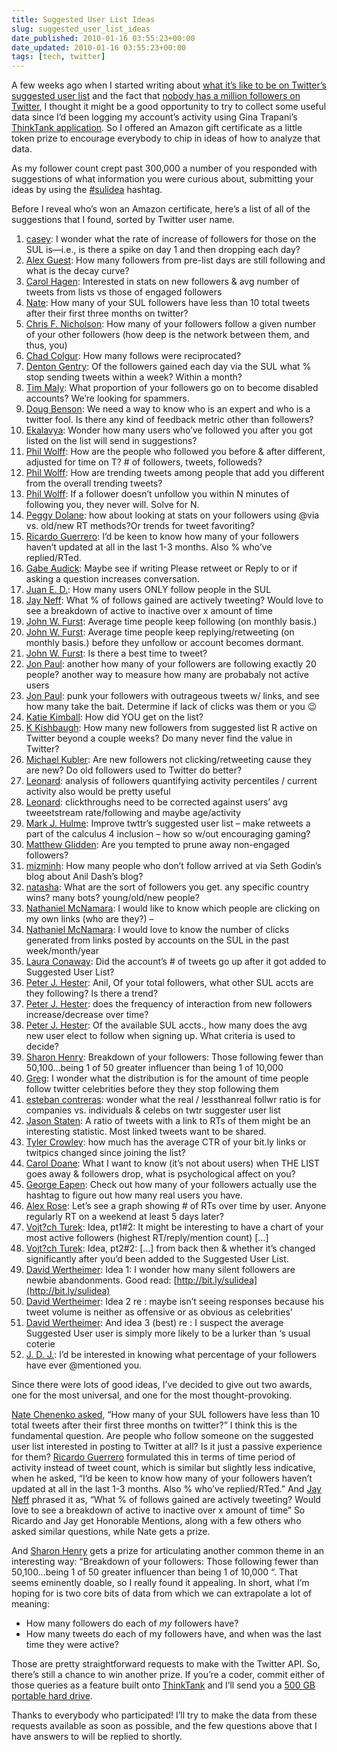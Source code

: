 ```yaml
---
title: Suggested User List Ideas
slug: suggested_user_list_ideas
date_published: 2010-01-16 03:55:23+00:00
date_updated: 2010-01-16 03:55:23+00:00
tags: [tech, twitter]
---
```

A few weeks ago when I started writing about [what it’s like to be on Twitter’s suggested user list](/2009/12/29/life_on_the_list) and the fact that [nobody has a million followers on Twitter](/2010/01/05/nobody_has_a_million_twitter_followers), I thought it might be a good opportunity to try to collect some useful data since I’d been logging my account’s activity using Gina Trapani’s [ThinkTank application](http://thinktankapp.com/). So I offered an Amazon gift certificate as a little token prize to encourage everybody to chip in ideas of how to analyze that data.

As my follower count crept past 300,000 a number of you responded with suggestions of what information you were curious about, submitting your ideas by using the [#sulidea](http://search.twitter.com/search?q=%23sulidea) hashtag.

Before I reveal who’s won an Amazon certificate, here’s a list of all of the suggestions that I found, sorted by Twitter user name.

1. [casey](http://twitter.com/aerogare): I wonder what the rate of increase of followers for those on the SUL is—i.e., is there a spike on day 1 and then dropping each day?
2. [Alex Guest](http://twitter.com/AlexGuest): How many followers from pre-list days are still following and what is the decay curve?
3. [Carol Hagen](http://twitter.com/carolhagen): Interested in stats on new followers & avg number of tweets from lists vs those of engaged followers
4. [Nate](http://twitter.com/chenenko): How many of your SUL followers have less than 10 total tweets after their first three months on twitter?
5. [Chris F. Nicholson](http://twitter.com/chrisFnicholson): How many of your followers follow a given number of your other followers (how deep is the network between them, and thus, you)
6. [Chad Colgur](http://twitter.com/colgur): How many follows were reciprocated?
7. [Denton Gentry](http://twitter.com/dgentry): Of the followers gained each day via the SUL what % stop sending tweets within a week? Within a month?
8. [Tim Maly](http://twitter.com/doingitwrong): What proportion of your followers go on to become disabled accounts? We’re looking for spammers.
9. [Doug Benson](http://twitter.com/DouglassBenson): We need a way to know who is an expert and who is a twitter fool. Is there any kind of feedback metric other than followers?
10. [Ekalavya](http://twitter.com/ekalavyab): Wonder how many users who’ve followed you after you got listed on the list will send in suggestions?
11. [Phil Wolff](http://twitter.com/evanwolf): How are the people who followed you before & after different, adjusted for time on T? # of followers, tweets, followeds?
12. [Phil Wolff](http://twitter.com/evanwolf): How are trending tweets among people that add you different from the overall trending tweets?
13. [Phil Wolff](http://twitter.com/evanwolf): If a follower doesn’t unfollow you within N minutes of following you, they never will. Solve for N.
14. [Peggy Dolane](http://twitter.com/FreeRangeMom): how about looking at stats on your followers using @via vs. old/new RT methods?Or trends for tweet favoriting?
15. [Ricardo Guerrero](http://twitter.com/ggroovin): I’d be keen to know how many of your followers haven’t updated at all in the last 1-3 months. Also % who’ve replied/RTed.
16. [Gabe Audick](http://twitter.com/iamgabeaudick): Maybe see if writing Please retweet or Reply to or if asking a question increases conversation.
17. [Juan E. D.](http://twitter.com/J_E_D): How many users ONLY follow people in the SUL
18. [Jay Neff](http://twitter.com/JayNeff): What % of follows gained are actively tweeting? Would love to see a breakdown of active to inactive over x amount of time
19. [John W. Furst](http://twitter.com/johnfurst): Average time people keep following (on monthly basis.)
20. [John W. Furst](http://twitter.com/johnfurst): Average time people keep replying/retweeting (on monthly basis.) before they unfollow or account becomes dormant.
21. [John W. Furst](http://twitter.com/johnfurst): Is there a best time to tweet?
22. [Jon Paul](http://twitter.com/JonPaul2012): another how many of your followers are following exactly 20 people? another way to measure how many are probabaly not active users
23. [Jon Paul](http://twitter.com/JonPaul2012): punk your followers with outrageous tweets w/ links, and see how many take the bait. Determine if lack of clicks was them or you 😉
24. [Katie Kimball](http://twitter.com/KitchenStew): How did YOU get on the list?
25. [K Kishbaugh](http://twitter.com/kkish): How many new followers from suggested list R active on Twitter beyond a couple weeks? Do many never find the value in Twitter?
26. [Michael Kubler](http://twitter.com/kublermdk): Are new followers not clicking/retweeting cause they are new? Do old followers used to Twitter do better?
27. [Leonard](http://twitter.com/lhl): analysis of followers quantifying activity percentiles / current activity also would be pretty useful
28. [Leonard](http://twitter.com/lhl): clickthroughs need to be corrected against users’ avg tweeetstream rate/following and maybe age/activity
29. [Mark J. Hulme](http://twitter.com/markjhulme): Improve twttr’s suggested user list – make retweets a part of the calculus 4 inclusion – how so w/out encouraging gaming?
30. [Matthew Glidden](http://twitter.com/matthewglidden): Are you tempted to prune away non-engaged followers?
31. [mizminh](http://twitter.com/mizminh): How many people who don’t follow arrived at via Seth Godin’s blog about Anil Dash’s blog?
32. [natasha](http://twitter.com/natashasah): What are the sort of followers you get. any specific country wins? many bots? young/old/new people?
33. [Nathaniel McNamara](http://twitter.com/NathanielMc): I would like to know which people are clicking on my own links (who are they?) –
34. [Nathaniel McNamara](http://twitter.com/NathanielMc): I would love to know the number of clicks generated from links posted by accounts on the SUL in the past week/month/year
35. [Laura Conaway](http://twitter.com/oleta): Did the account’s # of tweets go up after it got added to Suggested User List?
36. [Peter J. Hester](http://twitter.com/Paritrooper): Anil, Of your total followers, what other SUL accts are they following? Is there a trend?
37. [Peter J. Hester](http://twitter.com/Paritrooper): does the frequency of interaction from new followers increase/decrease over time?
38. [Peter J. Hester](http://twitter.com/Paritrooper): Of the available SUL accts., how many does the avg new user elect to follow when signing up. What criteria is used to decide?
39. [Sharon Henry](http://twitter.com/sharonhenry101): Breakdown of your followers: Those following fewer than 50,100…being 1 of 50 greater influencer than being 1 of 10,000
40. [Greg](http://twitter.com/SiliconFarmer): I wonder what the distribution is for the amount of time people follow twitter celebrities before they they stop following them
41. [esteban contreras](http://twitter.com/socialnerdia): wonder what the real / lessthanreal follwr ratio is for companies vs. individuals & celebs on twtr suggester user list
42. [Jason Staten](http://twitter.com/statenjason): A ratio of tweets with a link to RTs of them might be an interesting statistic. Most linked tweets want to be shared.
43. [Tyler Crowley](http://twitter.com/steepdecline): how much has the average CTR of your bit.ly links or twitpics changed since joining the list?
44. [Carol Doane](http://twitter.com/TheClassicCarol): What I want to know (it’s not about users) when THE LIST goes away & followers drop, what is psychological affect on you?
45. [George Eapen](http://twitter.com/twEapen): Check out how many of your followers actually use the hashtag to figure out how many real users you have.
46. [Alex Rose](http://twitter.com/u62): Let’s see a graph showing # of RTs over time by user. Anyone regularly RT on a weekend at least 5 days later?
47. [Vojt?ch Turek](http://twitter.com/vturek): Idea, pt1#2: It might be interesting to have a chart of your most active followers (highest RT/reply/mention count) […]
48. [Vojt?ch Turek](http://twitter.com/vturek): Idea, pt2#2: […] from back then & whether it’s changed significantly after you’d been added to the Suggested User List.
49. [David Wertheimer](http://twitter.com/werty): Idea 1: I wonder how many silent followers are newbie abandonments. Good read: [http://bit.ly/sulidea](http://bit.ly/sulidea)
50. [David Wertheimer](http://twitter.com/werty): Idea 2 re : maybe isn’t seeing responses because his tweet volume is neither as offensive or as obvious as celebrities’
51. [David Wertheimer](http://twitter.com/werty): And idea 3 (best) re : I suspect the average Suggested User user is simply more likely to be a lurker than ‘s usual coterie
52. [J. D. J.](http://twitter.com/zanson): I’d be interested in knowing what percentage of your followers have ever @mentioned you.

Since there were lots of good ideas, I’ve decided to give out two awards, one for the most universal, and one for the most thought-provoking.

[Nate Chenenko asked](http://twitter.com/chenenko), “How many of your SUL followers have less than 10 total tweets after their first three months on twitter?” I think this is the fundamental question. Are people who follow someone on the suggested user list interested in posting to Twitter at all? Is it just a passive experience for them? [Ricardo Guerrero](http://twitter.com/ggroovin) formulated this in terms of time period of activity instead of tweet count, which is similar but slightly less indicative, when he asked, “I’d be keen to know how many of your followers haven’t updated at all in the last 1-3 months. Also % who’ve replied/RTed.” And [Jay Neff](http://twitter.com/JayNeff) phrased it as, “What % of follows gained are actively tweeting? Would love to see a breakdown of active to inactive over x amount of time” So Ricardo and Jay get Honorable Mentions, along with a few others who asked similar questions, while Nate gets a prize.

And [Sharon Henry](http://twitter.com/sharonhenry101) gets a prize for articulating another common theme in an interesting way: “Breakdown of your followers: Those following fewer than 50,100…being 1 of 50 greater influencer than being 1 of 10,000 “. That seems eminently doable, so I really found it appealing. In short, what I’m hoping for is two core bits of data from which we can extrapolate a lot of meaning:

- How many followers do each of *my* followers have?
- How many tweets do each of my followers have, and when was the last time they were active?

Those are pretty straightforward requests to make with the Twitter API. So, there’s still a chance to win another prize. If you’re a coder, commit either of those queries as a feature built onto [ThinkTank](http://thinktankapp.com/) and I’ll send you a [500 GB portable hard drive](http://www.amazon.com/gp/product/B001CJAZC6?ie=UTF8&amp;tag=2020-20&amp;linkCode=as2&amp;camp=1789&amp;creative=390957&amp;creativeASIN=B001CJAZC6).

Thanks to everybody who participated! I’ll try to make the data from these requests available as soon as possible, and the few questions above that I have answers to will be replied to shortly.
